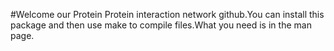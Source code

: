 #Welcome our Protein Protein interaction network github.You can install this package and then use make to compile files.What you need is in the man page.
